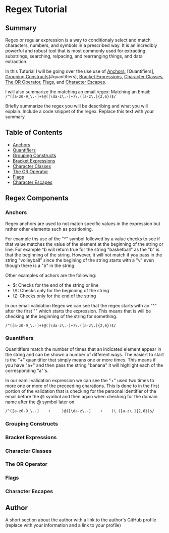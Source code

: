 # Regex Tutorial

## Summary

Regex or regular expression is a way to conditionaly select and match characters, numbers, and symbols in a prescribed way. It is an incredibly powerful and robust tool that is most commonly used for extracting substrings, searching, relpacing, and rearranging things, and data extraction.

In this Tuturial I will be going over the use use of [Anchors](#anchors), [Quantifiers], [Grouping Constructs](#grouping-constructs)(#quantifiers), [Bracket Expressions](#bracket-expressions), [Character Classes](#character-classes), [The OR Operator](#the-or-operator), [Flags](#flags), and [Character Escapes](#character-escapes).

I will also summarize the matching an email regex: Matching an Email: `/^([a-z0-9_\.-]+)@([\da-z\.-]+)\.([a-z\.]{2,6})$/`

Briefly summarize the regex you will be describing and what you will explain. Include a code snippet of the regex. Replace this text with your summary

## Table of Contents

- [Anchors](#anchors)
- [Quantifiers](#quantifiers)
- [Grouping Constructs](#grouping-constructs)
- [Bracket Expressions](#bracket-expressions)
- [Character Classes](#character-classes)
- [The OR Operator](#the-or-operator)
- [Flags](#flags)
- [Character Escapes](#character-escapes)

## Regex Components

### Anchors

Regex anchors are used to not match specific values in the expression but rather other elements such as positioning.

For example ths use of the "^" symbol followed by a value checks to see if that value matches the value of the element at the beginning of the string or line. For example ^b will return true for the string "basketball" as the "b" is that the beginning of the string. However, it will not match if you pass in the string "volleyball" since the begining of the string starts with a "v" even though there is a "b" in the string.

Other examples of achors are the following:

- $: Checks for the end of the string or line
- \A: Checks only for the beginning of the string
- \Z: Checks only for the end of the string

In our email validation Regex we can see that the regex starts with an "^" after the first "\" which starts the expression. This means that is will be checking at the beginning of the string for something.

`/^([a-z0-9_\.-]+)@([\da-z\.-]+)\.([a-z\.]{2,6})$/`

### Quantifiers

Quanitifiers match the number of times that an indicated element appear in the string and can be shown a number of different ways. The easiert to start is the "+" quanitifier that simply means one or more times. This means if you have "a+" and then pass the string "banana" it will highlight each of the corresponding "a"'s.

In our eamil validation expression we can see the "+" used two times to more one or more of the preceeding charations. This is done to in the first portion of the validation that is checking for the personal identifier of the email before the @ symbol and then again when checking for the domain name after the @ symbol later on.

`/^([a-z0-9_\.-]    +     )@([\da-z\.-]    +    )\.([a-z\.]{2,6})$/`

### Grouping Constructs

### Bracket Expressions

### Character Classes

### The OR Operator

### Flags

### Character Escapes

## Author

A short section about the author with a link to the author's GitHub profile (replace with your information and a link to your profile)
